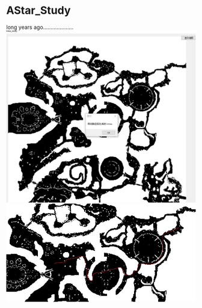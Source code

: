 # AStar_Study
long years ago....................
![image](https://github.com/VideoCardGuy/AStar_Study/raw/master/1.jpg)<br>
![image](https://github.com/VideoCardGuy/AStar_Study/raw/master/2.jpg)<br>
